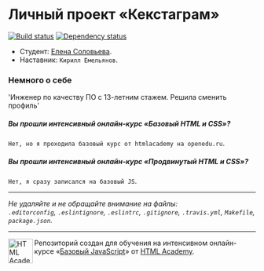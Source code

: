 # Личный проект «Кекстаграм»

[![Build status][travis-image]][travis-url]
[![Dependency status][dependency-image]][dependency-url]

* Студент: [Елена Соловьева](https://htmlacademy.ru/profile/id161950).
* Наставник: `Кирилл Емельянов`.

### Немного о себе
'Инженер по качеству ПО с 13-летним стажем. Решила сменить профиль'
##### Вы прошли интенсивный онлайн-курс «Базовый HTML и CSS»?
`Нет, но я проходила базовый курс от htmlacademy на openedu.ru`.

##### Вы прошли интенсивный онлайн-курс «Продвинутый HTML и CSS»?
`Нет, я сразу записался на базовый JS`.

---

_Не удаляйте и не обращайте внимание на файлы:_<br>
_`.editorconfig`, `.eslintignore`, `.eslintrc`, `.gitignore`, `.travis.yml`, `Makefile`, `package.json`._

---

<a href="https://htmlacademy.ru/js_intensive"><img align="left" width="50" height="50" title="HTML Academy" src="https://up.htmlacademy.ru/static/img/intensive/javascript/logo-for-github.svg"></a>

Репозиторий создан для обучения на интенсивном онлайн-курсе «[Базовый JavaScript](https://htmlacademy.ru/js_intensive)» от [HTML Academy](https://htmlacademy.ru).

[travis-image]: https://travis-ci.org/htmlacademy-javascript/161950-kekstagram.svg?branch=master
[travis-url]: https://travis-ci.org/htmlacademy-javascript/161950-kekstagram
[dependency-image]: https://david-dm.org/htmlacademy-javascript/161950-kekstagram.svg?style=flat-square
[dependency-url]: https://david-dm.org/htmlacademy-javascript/161950-kekstagram

